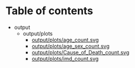 # Table of contents

* output
  * output/plots
    * [output/plots/age_count.svg](output/plots/age_count.svg)
    * [output/plots/age_sex_count.svg](output/plots/age_sex_count.svg)
    * [output/plots/Cause_of_Death_count.svg](output/plots/Cause_of_Death_count.svg)
    * [output/plots/imd_count.svg](output/plots/imd_count.svg)